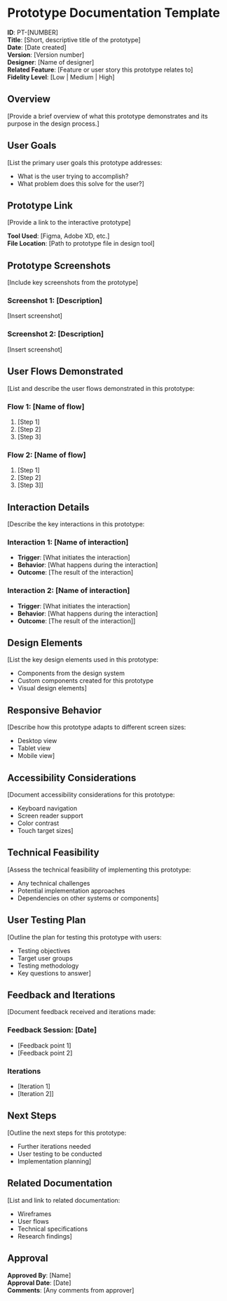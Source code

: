 # Prototype Documentation Template

**ID**: PT-[NUMBER]  
**Title**: [Short, descriptive title of the prototype]  
**Date**: [Date created]  
**Version**: [Version number]  
**Designer**: [Name of designer]  
**Related Feature**: [Feature or user story this prototype relates to]  
**Fidelity Level**: [Low | Medium | High]

## Overview

[Provide a brief overview of what this prototype demonstrates and its purpose in the design process.]

## User Goals

[List the primary user goals this prototype addresses:
- What is the user trying to accomplish?
- What problem does this solve for the user?]

## Prototype Link

[Provide a link to the interactive prototype]

**Tool Used**: [Figma, Adobe XD, etc.]  
**File Location**: [Path to prototype file in design tool]

## Prototype Screenshots

[Include key screenshots from the prototype]

### Screenshot 1: [Description]
[Insert screenshot]

### Screenshot 2: [Description]
[Insert screenshot]

## User Flows Demonstrated

[List and describe the user flows demonstrated in this prototype:

### Flow 1: [Name of flow]
1. [Step 1]
2. [Step 2]
3. [Step 3]

### Flow 2: [Name of flow]
1. [Step 1]
2. [Step 2]
3. [Step 3]]

## Interaction Details

[Describe the key interactions in this prototype:

### Interaction 1: [Name of interaction]
- **Trigger**: [What initiates the interaction]
- **Behavior**: [What happens during the interaction]
- **Outcome**: [The result of the interaction]

### Interaction 2: [Name of interaction]
- **Trigger**: [What initiates the interaction]
- **Behavior**: [What happens during the interaction]
- **Outcome**: [The result of the interaction]]

## Design Elements

[List the key design elements used in this prototype:
- Components from the design system
- Custom components created for this prototype
- Visual design elements]

## Responsive Behavior

[Describe how this prototype adapts to different screen sizes:
- Desktop view
- Tablet view
- Mobile view]

## Accessibility Considerations

[Document accessibility considerations for this prototype:
- Keyboard navigation
- Screen reader support
- Color contrast
- Touch target sizes]

## Technical Feasibility

[Assess the technical feasibility of implementing this prototype:
- Any technical challenges
- Potential implementation approaches
- Dependencies on other systems or components]

## User Testing Plan

[Outline the plan for testing this prototype with users:
- Testing objectives
- Target user groups
- Testing methodology
- Key questions to answer]

## Feedback and Iterations

[Document feedback received and iterations made:

### Feedback Session: [Date]
- [Feedback point 1]
- [Feedback point 2]

### Iterations
- [Iteration 1]
- [Iteration 2]]

## Next Steps

[Outline the next steps for this prototype:
- Further iterations needed
- User testing to be conducted
- Implementation planning]

## Related Documentation

[List and link to related documentation:
- Wireframes
- User flows
- Technical specifications
- Research findings]

## Approval

**Approved By**: [Name]  
**Approval Date**: [Date]  
**Comments**: [Any comments from approver] 